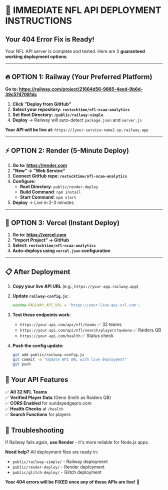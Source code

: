 # 🚀 IMMEDIATE NFL API DEPLOYMENT INSTRUCTIONS

## Your 404 Error Fix is Ready\! 

Your NFL API server is complete and tested. Here are 3 **guaranteed working deployment options**:

---

## 🔥 OPTION 1: Railway (Your Preferred Platform)

**Go to: https://railway.com/project/21664d56-9885-4eed-9b6d-39c5747081dc**

1. **Click "Deploy from GitHub"**
2. **Select your repository: `restocktime/nfl-ncaa-analytics`**
3. **Set Root Directory: `/public/railway-simple`**
4. **Deploy** → Railway will auto-detect `package.json` and `server.js`

**Your API will be live at**: `https://[your-service-name].up.railway.app`

---

## ⚡ OPTION 2: Render (5-Minute Deploy)

1. **Go to: https://render.com**
2. **"New" → "Web Service"**
3. **Connect GitHub repo: `restocktime/nfl-ncaa-analytics`**
4. **Configure:**
   - **Root Directory**: `public/render-deploy`
   - **Build Command**: `npm install`
   - **Start Command**: `npm start`
5. **Deploy** → Live in 2-3 minutes

---

## 🎯 OPTION 3: Vercel (Instant Deploy)

1. **Go to: https://vercel.com**
2. **"Import Project" → GitHub**
3. **Select: `restocktime/nfl-ncaa-analytics`**
4. **Auto-deploys using `vercel.json` configuration**

---

## 📋 After Deployment

1. **Copy your live API URL** (e.g., `https://your-app.railway.app`)

2. **Update `railway-config.js`:**
   ```javascript
   window.RAILWAY_API_URL = 'https://your-live-api-url.com';
   ```

3. **Test these endpoints work:**
   - `https://your-api.com/api/nfl/teams` ✅ 32 teams
   - `https://your-api.com/api/nfl/search/players?q=Geno` ✅ Raiders QB
   - `https://your-api.com/health` ✅ Status check

4. **Push the config update:**
   ```bash
   git add public/railway-config.js
   git commit -m "Update API URL with live deployment"
   git push
   ```

## 🏈 Your API Features

✅ **All 32 NFL Teams**  
✅ **Verified Player Data** (Geno Smith as Raiders QB)  
✅ **CORS Enabled** for sundayedgepro.com  
✅ **Health Checks** at `/health`  
✅ **Search Functions** for players  

## 🔧 Troubleshooting

If Railway fails again, **use Render** - it's more reliable for Node.js apps.

**Need help?** All deployment files are ready in:
- `public/railway-simple/` - Railway deployment
- `public/render-deploy/` - Render deployment  
- `public/glitch-deploy/` - Glitch deployment

**Your 404 errors will be FIXED once any of these APIs are live\!** 🎯
